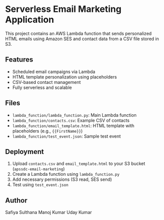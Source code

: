 # Serverless Email Marketing Application

This project contains an AWS Lambda function that sends personalized HTML emails using Amazon SES and contact data from a CSV file stored in S3.

## Features

- Scheduled email campaigns via Lambda
- HTML template personalization using placeholders
- CSV-based contact management
- Fully serverless and scalable

## Files

- `lambda_function/lambda_function.py`: Main Lambda function
- `lambda_function/contacts.csv`: Example CSV of contacts
- `lambda_function/email_template.html`: HTML template with placeholders (e.g., `{{FirstName}}`)
- `lambda_function/test_event.json`: Sample test event

## Deployment

1. Upload `contacts.csv` and `email_template.html` to your S3 bucket (`apssdc-email-marketing`)
2. Create a Lambda function using `lambda_function.py`
3. Add necessary permissions (S3 read, SES send)
4. Test using `test_event.json`

## Author

Safiya Sulthana
Manoj Kumar
Uday Kumar
